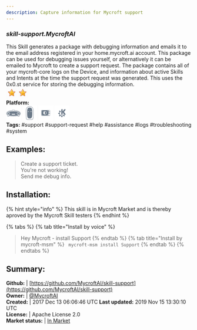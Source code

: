 ```yaml
---
description: Capture information for Mycroft support
---
```


### _skill-support.MycroftAI_  
This Skill generates a package with debugging information and emails it to the email address registered in your home.mycroft.ai account. This package can be used for debugging issues yourself, or alternatively it can be emailed to Mycroft to create a support request.
The package contains all of your mycroft-core logs on the Device, and information about active Skills and Intents at the time the support request was generated.
This uses the 0x0.st service for storing the debugging information.  
![](../.gitbook/assets/star.png)![](../.gitbook/assets/star.png)  
**Platform:**  
 ![Mark I](../.gitbook/assets/mark-1-icon.png)  ![Mark II](../.gitbook/assets/mark-2-icon.png)  ![Picroft](../.gitbook/assets/picroft-icon.png)  ![plasmoid](../.gitbook/assets/kde.png)   
**Tags:** \#support \#support-request \#help \#assistance \#logs \#troubleshooting \#system   
## Examples:  
> Create a support ticket.  
> You're not working!  
> Send me debug info.  
  
## Installation:  
{% hint style="info" %}
This skill is in Mycroft Market and is thereby aproved by the Mycroft Skill testers
{% endhint %}
    
{% tabs %}
{% tab title="Install by voice" %}
> Hey Mycroft - install Support
{% endtab %}
  {% tab title="Install by mycroft-msm" %}
``` mycroft-msm install Support```
{% endtab %}
  {% endtabs %}
    
## Summary:  
**Github:** | [https://github.com/MycroftAI/skill-support](https://github.com/MycroftAI/skill-support)  
**Owner:** | [@MycroftAI](https://github.com/MycroftAI)  
**Created:** | 2017 Dec 13 06:06:46 UTC  **Last updated:** 2019 Nov 15 13:30:10 UTC  
**License:** | Apache License 2.0  
**Market status:** | [In Market](https://market.mycroft.ai/skill/mycroft-support-helper)  
